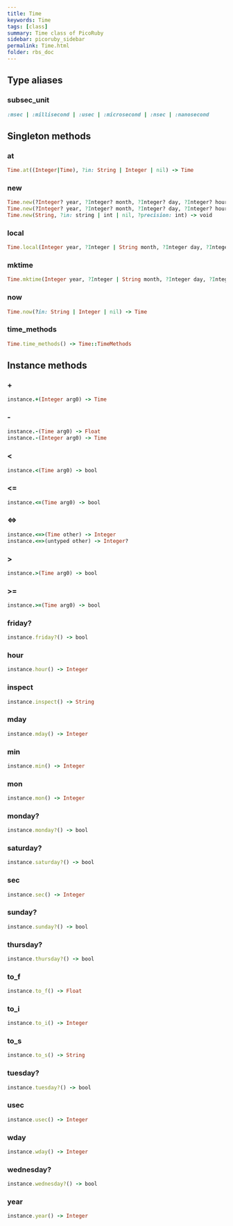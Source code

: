 ```yaml
---
title: Time
keywords: Time
tags: [class]
summary: Time class of PicoRuby
sidebar: picoruby_sidebar
permalink: Time.html
folder: rbs_doc
---
```

## Type aliases
### subsec_unit
```ruby
:msec | :millisecond | :usec | :microsecond | :nsec | :nanosecond
```
## Singleton methods
### at

```ruby
Time.at((Integer|Time), ?in: String | Integer | nil) -> Time
```
### new

```ruby
Time.new(?Integer? year, ?Integer? month, ?Integer? day, ?Integer? hour, ?Integer? min, ?Integer? sec, ?String | Integer | nil) -> void
Time.new(?Integer? year, ?Integer? month, ?Integer? day, ?Integer? hour, ?Integer? min, ?Integer? sec, in: String | Integer | nil) -> void
Time.new(String, ?in: string | int | nil, ?precision: int) -> void
```
### local

```ruby
Time.local(Integer year, ?Integer | String month, ?Integer day, ?Integer hour, ?Integer min, ?Integer sec, ?Integer usec_with_frac) -> Time
```
### mktime

```ruby
Time.mktime(Integer year, ?Integer | String month, ?Integer day, ?Integer hour, ?Integer min, ?Integer sec, ?Integer usec_with_frac) -> Time
```
### now

```ruby
Time.now(?in: String | Integer | nil) -> Time
```
### time_methods

```ruby
Time.time_methods() -> Time::TimeMethods
```
## Instance methods
### +

```ruby
instance.+(Integer arg0) -> Time
```
### -

```ruby
instance.-(Time arg0) -> Float
instance.-(Integer arg0) -> Time
```
### <

```ruby
instance.<(Time arg0) -> bool
```
### <=

```ruby
instance.<=(Time arg0) -> bool
```
### <=>

```ruby
instance.<=>(Time other) -> Integer
instance.<=>(untyped other) -> Integer?
```
### >

```ruby
instance.>(Time arg0) -> bool
```
### >=

```ruby
instance.>=(Time arg0) -> bool
```
### friday?

```ruby
instance.friday?() -> bool
```
### hour

```ruby
instance.hour() -> Integer
```
### inspect

```ruby
instance.inspect() -> String
```
### mday

```ruby
instance.mday() -> Integer
```
### min

```ruby
instance.min() -> Integer
```
### mon

```ruby
instance.mon() -> Integer
```
### monday?

```ruby
instance.monday?() -> bool
```
### saturday?

```ruby
instance.saturday?() -> bool
```
### sec

```ruby
instance.sec() -> Integer
```
### sunday?

```ruby
instance.sunday?() -> bool
```
### thursday?

```ruby
instance.thursday?() -> bool
```
### to_f

```ruby
instance.to_f() -> Float
```
### to_i

```ruby
instance.to_i() -> Integer
```
### to_s

```ruby
instance.to_s() -> String
```
### tuesday?

```ruby
instance.tuesday?() -> bool
```
### usec

```ruby
instance.usec() -> Integer
```
### wday

```ruby
instance.wday() -> Integer
```
### wednesday?

```ruby
instance.wednesday?() -> bool
```
### year

```ruby
instance.year() -> Integer
```
